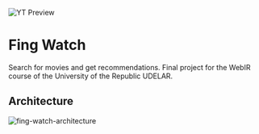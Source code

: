 ![YT Preview](https://github.com/mathiramilo/fing-watch/assets/42822912/2d897bd6-d7e1-4dff-9441-44138ccccee2)

# Fing Watch

Search for movies and get recommendations. Final project for the WebIR course of the University of the Republic UDELAR.

## Architecture

![fing-watch-architecture](https://github.com/mathiramilo/fing-watch/assets/42822912/8202df8d-c13c-4912-8c8f-42662806d952)
